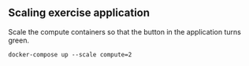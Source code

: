 ## Scaling exercise application ##

Scale the compute containers so that the button in the application turns green.
```
docker-compose up --scale compute=2
```